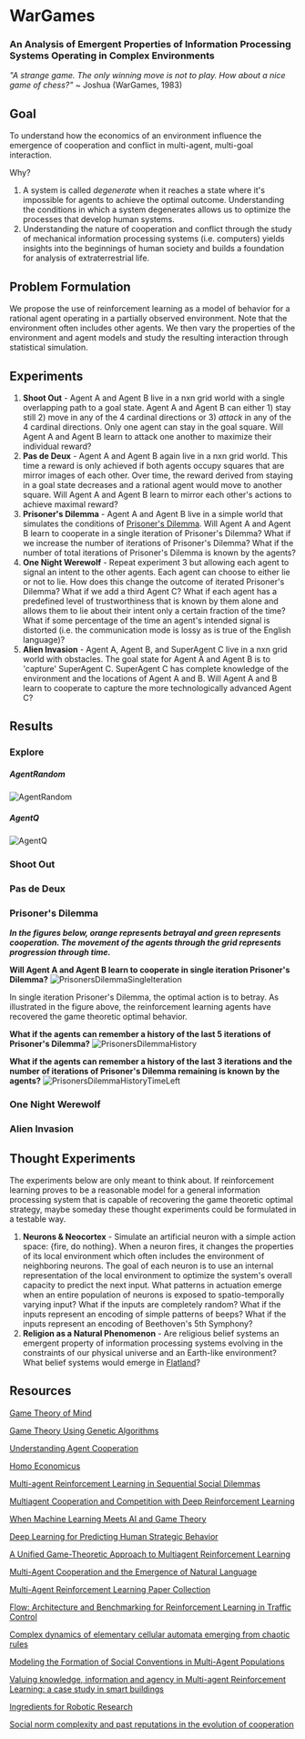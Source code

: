 # WarGames
### An Analysis of Emergent Properties of Information Processing Systems Operating in Complex Environments
_"A strange game. The only winning move is not to play. How about a nice game of chess?"_ ~ Joshua (WarGames, 1983)

## Goal
To understand how the economics of an environment influence the emergence of cooperation and conflict in multi-agent, multi-goal interaction.

Why?
1) A system is called _degenerate_ when it reaches a state where it's impossible for agents to achieve the optimal outcome. Understanding the conditions in which a system degenerates allows us to optimize the processes that develop human systems.
2) Understanding the nature of cooperation and conflict through the study of mechanical information processing systems (i.e. computers) yields insights into the beginnings of human society and builds a foundation for analysis of extraterrestrial life.

## Problem Formulation
We propose the use of reinforcement learning as a model of behavior for a rational agent operating in a partially observed environment. Note that the environment often includes other agents. We then vary the properties of the environment and agent models and study the resulting interaction through statistical simulation.

## Experiments
1) **Shoot Out** - Agent A and Agent B live in a nxn grid world with a single overlapping path to a goal state. Agent A and Agent B can either 1) stay still 2) move in any of the 4 cardinal directions or 3) _attack_ in any of the 4 cardinal directions. Only one agent can stay in the goal square. Will Agent A and Agent B learn to attack one another to maximize their individual reward?
2) **Pas de Deux** - Agent A and Agent B again live in a nxn grid world. This time a reward is only achieved if both agents occupy squares that are mirror images of each other. Over time, the reward derived from staying in a goal state decreases and a rational agent would move to another square. Will Agent A and Agent B learn to mirror each other's actions to achieve maximal reward?
3) **Prisoner's Dilemma** - Agent A and Agent B live in a simple world that simulates the conditions of [Prisoner's Dilemma](https://en.wikipedia.org/wiki/Prisoner%27s_dilemma). Will Agent A and Agent B learn to cooperate in a single iteration of Prisoner's Dilemma? What if we increase the number of iterations of Prisoner's Dilemma? What if the number of total iterations of Prisoner's Dilemma is known by the agents?
4) **One Night Werewolf** - Repeat experiment 3 but allowing each agent to signal an intent to the other agents. Each agent can choose to either lie or not to lie. How does this change the outcome of iterated Prisoner's Dilemma? What if we add a third Agent C? What if each agent has a predefined level of trustworthiness that is known by them alone and allows them to lie about their intent only a certain fraction of the time? What if some percentage of the time an agent's intended signal is distorted (i.e. the communication mode is lossy as is true of the English language)?
5) **Alien Invasion** - Agent A, Agent B, and SuperAgent C live in a nxn grid world with obstacles. The goal state for Agent A and Agent B is to 'capture' SuperAgent C. SuperAgent C has complete knowledge of the environment and the locations of Agent A and B. Will Agent A and B learn to cooperate to capture the more technologically advanced Agent C?

## Results
### Explore
##### AgentRandom
![AgentRandom](results/Explore/AgentRandom.gif)

##### AgentQ
![AgentQ](results/Explore/AgentQ.gif)

### Shoot Out
### Pas de Deux
### Prisoner's Dilemma
**_In the figures below, orange represents betrayal and green represents cooperation. The movement of the agents through the grid represents progression through time._**

**Will Agent A and Agent B learn to cooperate in single iteration Prisoner's Dilemma?**
![PrisonersDilemmaSingleIteration](results/PrisonersDilemma/SingleIteration.gif)

In single iteration Prisoner's Dilemma, the optimal action is to betray. As illustrated in the figure above, the reinforcement learning agents have recovered the game theoretic optimal behavior.

**What if the agents can remember a history of the last 5 iterations of Prisoner's Dilemma?**
![PrisonersDilemmaHistory](results/PrisonersDilemma/History.gif)

**What if the agents can remember a history of the last 3 iterations and the number of iterations of Prisoner's Dilemma remaining is known by the agents?**
![PrisonersDilemmaHistoryTimeLeft](results/PrisonersDilemma/HistoryAndTimeRemaining.gif)

### One Night Werewolf
### Alien Invasion

## Thought Experiments
The experiments below are only meant to think about. If reinforcement learning proves to be a reasonable model for a general information processing system that is capable of recovering the game theoretic optimal strategy, maybe someday these thought experiments could be formulated in a testable way.

1) **Neurons & Neocortex** - Simulate an artificial neuron with a simple action space: {fire, do nothing}. When a neuron fires, it changes the properties of its local environment which often includes the environment of neighboring neurons. The goal of each neuron is to use an internal representation of the local environment to optimize the system's overall capacity to predict the next input. What patterns in actuation emerge when an entire population of neurons is exposed to spatio-temporally varying input? What if the inputs are completely random? What if the inputs represent an encoding of simple patterns of beeps? What if the inputs represent an encoding of Beethoven's 5th Symphony?
2) **Religion as a Natural Phenomenon** - Are religious belief systems an emergent property of information processing systems evolving in the constraints of our physical universe and an Earth-like environment? What belief systems would emerge in [Flatland](http://www.geom.uiuc.edu/~banchoff/Flatland/)?

## Resources
[Game Theory of Mind](http://journals.plos.org/ploscompbiol/article/file?id=10.1371/journal.pcbi.1000254&type=printable)

[Game Theory Using Genetic Algorithms](https://pdfs.semanticscholar.org/3b96/427b507c429c9db96fdb3de8bc5edfe190ca.pdf)

[Understanding Agent Cooperation](https://deepmind.com/blog/understanding-agent-cooperation/)

[Homo Economicus](https://en.wikipedia.org/wiki/Homo_economicus)

[Multi-agent Reinforcement Learning in Sequential Social Dilemmas](https://storage.googleapis.com/deepmind-media/papers/multi-agent-rl-in-ssd.pdf)

[Multiagent Cooperation and Competition with Deep Reinforcement Learning](https://arxiv.org/pdf/1511.08779.pdf)

[When Machine Learning Meets AI and Game Theory](http://cs229.stanford.edu/proj2012/AgrawalJaiswal-WhenMachineLearningMeetsAIandGameTheory.pdf)

[Deep Learning for Predicting Human Strategic Behavior](http://www.cs.ubc.ca/~jasonhar/GameNet-NIPS-2016.pdf)

[A Unified Game-Theoretic Approach to Multiagent Reinforcement Learning](https://arxiv.org/pdf/1711.00832.pdf)

[Multi-Agent Cooperation and the Emergence of Natural Language](https://openreview.net/pdf?id=Hk8N3Sclg)

[Multi-Agent Reinforcement Learning Paper Collection](https://github.com/LantaoYu/MARL-Papers#learning-to-communicate)

[Flow: Architecture and Benchmarking for Reinforcement Learning in Traffic Control](https://arxiv.org/abs/1710.05465)

[Complex dynamics of elementary cellular automata emerging from chaotic rules](https://arxiv.org/abs/1203.6074)

[Modeling the Formation of Social Conventions in Multi-Agent Populations](https://arxiv.org/abs/1802.06108)

[Valuing knowledge, information and agency in Multi-agent Reinforcement Learning: a case study in smart buildings](https://arxiv.org/abs/1803.03491)

[Ingredients for Robotic Research](https://blog.openai.com/ingredients-for-robotics-research/)

[Social norm complexity and past reputations in the evolution of cooperation](https://www.nature.com/articles/nature25763)
